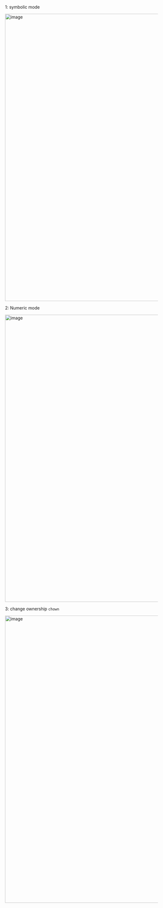 1: symbolic mode 

<img width="958" height="946" alt="image" src="https://github.com/user-attachments/assets/68f9c24f-3405-4785-8996-e99d92d8ed19" />

2: Numeric mode 

<img width="958" height="946" alt="image" src="https://github.com/user-attachments/assets/b1bdba1d-54bc-4205-a50d-8df612c14d95" />

3: change ownership `chown`

<img width="958" height="946" alt="image" src="https://github.com/user-attachments/assets/2a33de4a-8e77-47c1-bebe-0551c0d2ddce" />
